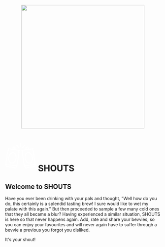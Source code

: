 <p align="center"><a href="https://laravel.com" target="_blank"><img src="https://raw.githubusercontent.com/laravel/art/master/logo-lockup/5%20SVG/2%20CMYK/1%20Full%20Color/laravel-logolockup-cmyk-red.svg" width="400"></a></p>

<h1>
<svg xmlns="http://www.w3.org/2000/svg" width="100" height="100" viewBox="0 0 444.582 363.102">
    <g id="download" transform="translate(-153.413 -198.41)">
        <path id="Path_1" data-name="Path 1" d="M359.05,292.16l-58.457-9.176,2.293-14.8a22.207,22.207,0,0,0-43.878-6.883l-2.293,14.8-58.309-9.25a7.489,7.489,0,0,0-2.3,14.8l5.328.813a34.7,34.7,0,0,1-12.8,17.094l-3.109,1.777-31.078,196.54-1.035,1.184,6.66,33.52,1.332,5.625,144.22,22.789,5.7.52,17.391-31.227a7.816,7.816,0,0,0,.887-3.184v-.371l31.078-197.87-2.441-2.664v0a34.706,34.706,0,0,1-6.957-20.2l5.328.813h1.184a7.419,7.419,0,1,0,1.109-14.8Zm-85.391-28.418a7.489,7.489,0,0,1,14.8,2.3l-2.293,14.8-14.8-2.293Zm29.6,281.78-129.57-20.348-3.109-15.465,106.19,16.648,34.109,5.031Zm41.883-212.3-29.008,184.4-146.22-23.234,29.008-184.11a56.541,56.541,0,0,0,17.465-25.605l38.035,5.992,10.285,1.629,11.617,1.852,60.012,9.4a56.544,56.544,0,0,0,8.8,29.672Z" fill="#fff"/>
        <path id="Path_2" data-name="Path 2" d="M271.74,323.39c-32.188-5.105-64.375,28.488-71.7,74.809s13.172,88.207,45.289,93.312a43.187,43.187,0,0,0,6.656.516A54.464,54.464,0,0,0,291.646,472.2a107.414,107.414,0,0,0,25.16-55.574c7.4-46.32-12.8-88.2-45.066-93.234Zm30.637,90.941a92.41,92.41,0,0,1-21.609,48.1,37.886,37.886,0,0,1-33.148,14.8c-23.754-3.7-38.848-38.7-32.93-76.363,5.551-35.445,28.117-62.9,50.539-62.9a26.229,26.229,0,0,1,4.219,0c23.828,3.773,38.848,38.7,32.93,76.363Z" fill="#fff"/>
        <path id="Path_3" data-name="Path 3" d="M566.62,301.19l-3.109-1.777h0a34.705,34.705,0,0,1-12.8-17.094l5.328-.812a7.489,7.489,0,0,0-2.293-14.8l-58.457,9.176-2.293-14.8v0a22.21,22.21,0,0,0-43.883,6.879l2.293,14.8-58.457,9.176a7.419,7.419,0,1,0,1.113,14.8h1.184l5.328-.812a34.734,34.734,0,0,1-6.957,20.2l-2.441,2.664,30.93,196.68-.664,1.481,16.648,29.6,3.035,4.883,144.22-22.645,5.551-1.184,7.1-34.777v-1.035ZM463.76,266.042A7.4,7.4,0,0,1,469.9,257.6h1.184a7.4,7.4,0,0,1,7.4,6.215l2.293,14.8-14.8,2.293Zm-48.1,37.516,60.012-9.4,11.32-1.848,10.285-1.629,38.035-5.992v0a56.54,56.54,0,0,0,17.465,25.605l29.3,184.11L458.65,514.011l-22.793,3.551-29-184.33a56.544,56.544,0,0,0,8.8-29.672Zm162.79,221.99-129.64,19.977-7.7-14.133,140.59-22.2Z" fill="#fff"/>
        <path id="Path_4" data-name="Path 4" d="M460.36,472.2a54.478,54.478,0,0,0,39.586,19.609,43.7,43.7,0,0,0,6.66-.52c32.262-5.105,52.539-46.914,45.285-93.234s-39.441-79.844-71.7-74.887S427.8,370.305,435.2,416.625A107.349,107.349,0,0,0,460.36,472.2Zm22.2-134.45a26.179,26.179,0,0,1,4.215,0c22.2,0,44.988,27.453,50.539,62.9,5.918,37.664-9.176,72.59-32.93,76.363h0a37.9,37.9,0,0,1-33.152-14.8,92.409,92.409,0,0,1-21.605-48.1c-5.922-37.441,9.1-72.367,32.93-76.141Z" fill="#fff"/>
        <path id="Path_5" data-name="Path 5" d="M368.6,198.41h14.8v51.8H368.6Z" fill="#fff"/>
        <path id="Path_6" data-name="Path 6" d="M398.86,257.4l31.3-41.27,11.793,8.945-31.3,41.27Z" fill="#fff"/>
        <path id="Path_7" data-name="Path 7" d="M310.98,225.11l11.793-8.945,31.3,41.27-11.793,8.945Z" fill="#fff"/>
    </g>
</svg>
SHOUTS
</h1>

## Welcome to SHOUTS
Have you ever been drinking with your pals and thought, "Well how do you do, this certainly is a splendid tasting brew! I sure would like to wet my palate with this again." But then proceeded to sample a few many cold ones that they all became a blur? Having experienced a similar situation, SHOUTS is here so that never happens again. Add, rate and share your bevvies, so you can enjoy your favourites and will never again have to suffer through a bevvie a previous you forgot you disliked.

It's your shout!
